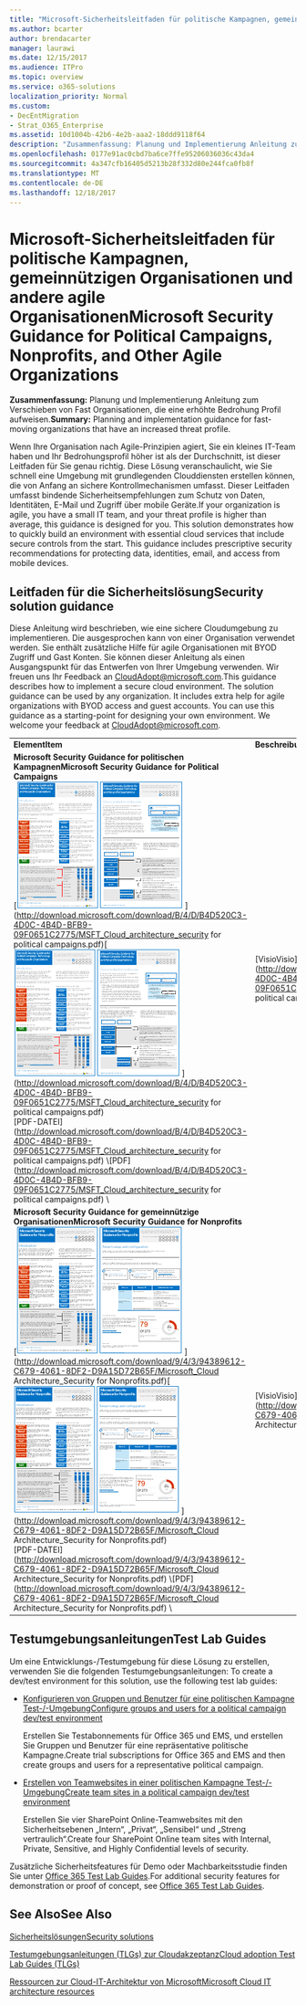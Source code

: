 ```yaml
---
title: "Microsoft-Sicherheitsleitfaden für politische Kampagnen, gemeinnützigen Organisationen und andere agile Organisationen"
ms.author: bcarter
author: brendacarter
manager: laurawi
ms.date: 12/15/2017
ms.audience: ITPro
ms.topic: overview
ms.service: o365-solutions
localization_priority: Normal
ms.custom:
- DecEntMigration
- Strat_O365_Enterprise
ms.assetid: 10d1004b-42b6-4e2b-aaa2-18ddd9118f64
description: "Zusammenfassung: Planung und Implementierung Anleitung zum Verschieben von Fast Organisationen, die eine erhöhte Bedrohung Profil aufweisen."
ms.openlocfilehash: 0177e91ac0cbd7ba6ce7ffe95206036036c43da4
ms.sourcegitcommit: 4a347cfb16405d5213b28f332d80e244fca0fb8f
ms.translationtype: MT
ms.contentlocale: de-DE
ms.lasthandoff: 12/18/2017
---
```

# <a name="microsoft-security-guidance-for-political-campaigns-nonprofits-and-other-agile-organizations"></a><span data-ttu-id="32af7-103">Microsoft-Sicherheitsleitfaden für politische Kampagnen, gemeinnützigen Organisationen und andere agile Organisationen</span><span class="sxs-lookup"><span data-stu-id="32af7-103">Microsoft Security Guidance for Political Campaigns, Nonprofits, and Other Agile Organizations</span></span>

 <span data-ttu-id="32af7-104">**Zusammenfassung:** Planung und Implementierung Anleitung zum Verschieben von Fast Organisationen, die eine erhöhte Bedrohung Profil aufweisen.</span><span class="sxs-lookup"><span data-stu-id="32af7-104">**Summary:** Planning and implementation guidance for fast-moving organizations that have an increased threat profile.</span></span>
  
<span data-ttu-id="32af7-p101">Wenn Ihre Organisation nach Agile-Prinzipien agiert, Sie ein kleines IT-Team haben und Ihr Bedrohungsprofil höher ist als der Durchschnitt, ist dieser Leitfaden für Sie genau richtig. Diese Lösung veranschaulicht, wie Sie schnell eine Umgebung mit grundlegenden Clouddiensten erstellen können, die von Anfang an sichere Kontrollmechanismen umfasst. Dieser Leitfaden umfasst bindende Sicherheitsempfehlungen zum Schutz von Daten, Identitäten, E-Mail und Zugriff über mobile Geräte.</span><span class="sxs-lookup"><span data-stu-id="32af7-p101">If your organization is agile, you have a small IT team, and your threat profile is higher than average, this guidance is designed for you. This solution demonstrates how to quickly build an environment with essential cloud services that include secure controls from the start. This guidance includes prescriptive security recommendations for protecting data, identities, email, and access from mobile devices.</span></span>
  
## <a name="security-solution-guidance"></a><span data-ttu-id="32af7-108">Leitfaden für die Sicherheitslösung</span><span class="sxs-lookup"><span data-stu-id="32af7-108">Security solution guidance</span></span>

<span data-ttu-id="32af7-p102">Diese Anleitung wird beschrieben, wie eine sichere Cloudumgebung zu implementieren. Die ausgesprochen kann von einer Organisation verwendet werden. Sie enthält zusätzliche Hilfe für agile Organisationen mit BYOD Zugriff und Gast Konten. Sie können dieser Anleitung als einen Ausgangspunkt für das Entwerfen von Ihrer Umgebung verwenden. Wir freuen uns Ihr Feedback an [CloudAdopt@microsoft.com](mailto:CloudAdopt@microsoft.com).</span><span class="sxs-lookup"><span data-stu-id="32af7-p102">This guidance describes how to implement a secure cloud environment. The solution guidance can be used by any organization. It includes extra help for agile organizations with BYOD access and guest accounts. You can use this guidance as a starting-point for designing your own environment. We welcome your feedback at [CloudAdopt@microsoft.com](mailto:CloudAdopt@microsoft.com).</span></span> 
  
|||
|:-----|:-----|
|<span data-ttu-id="32af7-114">**Element**</span><span class="sxs-lookup"><span data-stu-id="32af7-114">**Item**</span></span> <br/> |<span data-ttu-id="32af7-115">**Beschreibung**</span><span class="sxs-lookup"><span data-stu-id="32af7-115">**Description**</span></span> <br/> |
|<span data-ttu-id="32af7-116">**Microsoft Security Guidance for politischen Kampagnen**</span><span class="sxs-lookup"><span data-stu-id="32af7-116">**Microsoft Security Guidance for Political Campaigns**</span></span> <br/> <span data-ttu-id="32af7-117">[![Ziehpunkt eigenes Ende Mini Poster festgelegt.](images/d370ce28-ca40-4930-9a2c-907312aa06c8.png)          ](http://download.microsoft.com/download/B/4/D/B4D520C3-4D0C-4B4D-BFB9-09F0651C2775/MSFT_Cloud_architecture_security for political campaigns.pdf)</span><span class="sxs-lookup"><span data-stu-id="32af7-117">[![Thumb nail for mini poster set.](images/d370ce28-ca40-4930-9a2c-907312aa06c8.png)          ](http://download.microsoft.com/download/B/4/D/B4D520C3-4D0C-4B4D-BFB9-09F0651C2775/MSFT_Cloud_architecture_security for political campaigns.pdf)</span></span> <br/> <span data-ttu-id="32af7-118">[PDF-DATEI](http://download.microsoft.com/download/B/4/D/B4D520C3-4D0C-4B4D-BFB9-09F0651C2775/MSFT_Cloud_architecture_security for political campaigns.pdf)  \\</span><span class="sxs-lookup"><span data-stu-id="32af7-118">[PDF](http://download.microsoft.com/download/B/4/D/B4D520C3-4D0C-4B4D-BFB9-09F0651C2775/MSFT_Cloud_architecture_security for political campaigns.pdf)  \\</span></span>| [<span data-ttu-id="32af7-119">Visio</span><span class="sxs-lookup"><span data-stu-id="32af7-119">Visio</span></span>](http://download.microsoft.com/download/B/4/D/B4D520C3-4D0C-4B4D-BFB9-09F0651C2775/MSFT_Cloud_architecture_security for political campaigns.vsdx) <br/> |<span data-ttu-id="32af7-p103">Dieser Leitfaden verwendet eine Organisation für politische Kampagnen als Beispiel. Verwenden Sie diesen Leitfaden als Grundlage für eine beliebige Umgebung. </span><span class="sxs-lookup"><span data-stu-id="32af7-p103">This guidance uses a political campaign organization as an example. Use this guidance as a starting point for any environment.</span></span>  <br/> |
|<span data-ttu-id="32af7-122">**Microsoft Security Guidance for gemeinnützige Organisationen**</span><span class="sxs-lookup"><span data-stu-id="32af7-122">**Microsoft Security Guidance for Nonprofits**</span></span> <br/> <span data-ttu-id="32af7-123">[![Miniaturbild für die Datei zum Herunterladen](images/e4784889-1c69-4067-9a8f-31d31d1eceea.png)          ](http://download.microsoft.com/download/9/4/3/94389612-C679-4061-8DF2-D9A15D72B65F/Microsoft_Cloud Architecture_Security for Nonprofits.pdf)</span><span class="sxs-lookup"><span data-stu-id="32af7-123">[![Thumnail image for downloadable file](images/e4784889-1c69-4067-9a8f-31d31d1eceea.png)          ](http://download.microsoft.com/download/9/4/3/94389612-C679-4061-8DF2-D9A15D72B65F/Microsoft_Cloud Architecture_Security for Nonprofits.pdf)</span></span> <br/> <span data-ttu-id="32af7-124">[PDF-DATEI](http://download.microsoft.com/download/9/4/3/94389612-C679-4061-8DF2-D9A15D72B65F/Microsoft_Cloud Architecture_Security for Nonprofits.pdf)  \\</span><span class="sxs-lookup"><span data-stu-id="32af7-124">[PDF](http://download.microsoft.com/download/9/4/3/94389612-C679-4061-8DF2-D9A15D72B65F/Microsoft_Cloud Architecture_Security for Nonprofits.pdf)  \\</span></span>| [<span data-ttu-id="32af7-125">Visio</span><span class="sxs-lookup"><span data-stu-id="32af7-125">Visio</span></span>](http://download.microsoft.com/download/9/4/3/94389612-C679-4061-8DF2-D9A15D72B65F/Microsoft_Cloud Architecture_Security for Nonprofits.vsdx) <br/> |<span data-ttu-id="32af7-p104">Dieser Leitfaden wurde für gemeinnützige Organisationen geringfügig überarbeitet. Er verweist beispielsweise auf Office 365-Pläne für gemeinnützige Organisation. Die technische Anleitung ist identisch wie im Leitfaden für politische Kampagnen.</span><span class="sxs-lookup"><span data-stu-id="32af7-p104">This guide is slightly revised for nonprofit organizations. For example, it references Office 365 Nonprofit plans. The technical guidance is the same as the political campaign solution guide.</span></span>  <br/> |
   
## <a name="test-lab-guides"></a><span data-ttu-id="32af7-129">Testumgebungsanleitungen</span><span class="sxs-lookup"><span data-stu-id="32af7-129">Test Lab Guides</span></span>

<span data-ttu-id="32af7-130">Um eine Entwicklungs-/Testumgebung für diese Lösung zu erstellen, verwenden Sie die folgenden Testumgebungsanleitungen:  </span><span class="sxs-lookup"><span data-stu-id="32af7-130">To create a dev/test environment for this solution, use the following test lab guides:</span></span> 
  
- [<span data-ttu-id="32af7-131">Konfigurieren von Gruppen und Benutzer für eine politischen Kampagne Test-/-Umgebung</span><span class="sxs-lookup"><span data-stu-id="32af7-131">Configure groups and users for a political campaign dev/test environment</span></span>](configure-groups-and-users-for-a-political-campaign-dev-test-environment.md)
    
     <span data-ttu-id="32af7-132"> Erstellen Sie Testabonnements für Office 365 und EMS, und erstellen Sie Gruppen und Benutzer für eine repräsentative politische Kampagne.</span><span class="sxs-lookup"><span data-stu-id="32af7-132">Create trial subscriptions for Office 365 and EMS and then create groups and users for a representative political campaign.</span></span>
    
- [<span data-ttu-id="32af7-133">Erstellen von Teamwebsites in einer politischen Kampagne Test-/-Umgebung</span><span class="sxs-lookup"><span data-stu-id="32af7-133">Create team sites in a political campaign dev/test environment</span></span>](create-team-sites-in-a-political-campaign-dev-test-environment.md)
    
    <span data-ttu-id="32af7-134">Erstellen Sie vier SharePoint Online-Teamwebsites mit den Sicherheitsebenen „Intern“, „Privat“, „Sensibel“ und „Streng vertraulich“.</span><span class="sxs-lookup"><span data-stu-id="32af7-134">Create four SharePoint Online team sites with Internal, Private, Sensitive, and Highly Confidential levels of security.</span></span>
    
<span data-ttu-id="32af7-135">Zusätzliche Sicherheitsfeatures für Demo oder Machbarkeitsstudie finden Sie unter [Office 365 Test Lab Guides](http://aka.ms/o365tlgs).</span><span class="sxs-lookup"><span data-stu-id="32af7-135">For additional security features for demonstration or proof of concept, see [Office 365 Test Lab Guides](http://aka.ms/o365tlgs).</span></span>
  
## <a name="see-also"></a><span data-ttu-id="32af7-136">See Also</span><span class="sxs-lookup"><span data-stu-id="32af7-136">See Also</span></span>

[<span data-ttu-id="32af7-137">Sicherheitslösungen</span><span class="sxs-lookup"><span data-stu-id="32af7-137">Security solutions</span></span>](security-solutions.md)
  
[<span data-ttu-id="32af7-138">Testumgebungsanleitungen (TLGs) zur Cloudakzeptanz</span><span class="sxs-lookup"><span data-stu-id="32af7-138">Cloud adoption Test Lab Guides (TLGs)</span></span>](cloud-adoption-test-lab-guides-tlgs.md)
  
[<span data-ttu-id="32af7-139">Ressourcen zur Cloud-IT-Architektur von Microsoft</span><span class="sxs-lookup"><span data-stu-id="32af7-139">Microsoft Cloud IT architecture resources</span></span>](microsoft-cloud-it-architecture-resources.md)



